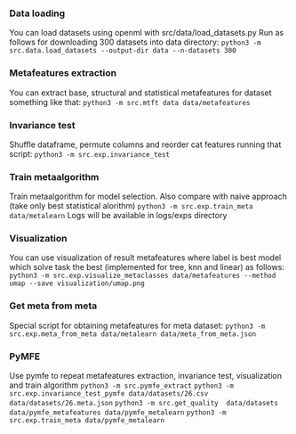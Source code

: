 ### Data loading

You can load datasets using openml with src/data/load_datasets.py
Run as follows for downloading 300 datasets into data directory:
  `python3 -m src.data.load_datasets --output-dir data --n-datasets 300`

### Metafeatures extraction
You can extract base, structural and statistical metafeatures for dataset something like that:
  `python3 -m src.mtft data data/metafeatures`

### Invariance test
Shuffle dataframe, permute columns and reorder cat features running that script:
  `python3 -m src.exp.invariance_test`

### Train metaalgorithm
Train metaalgorithm for model selection. Also compare with naive approach (take only best statistical alorithm)
  `python3 -m src.exp.train_meta data/metalearn`
Logs will be available in logs/exps directory

### Visualization
You can use visualization of result metafeatures where label is best model which solve task the best (implemented for tree, knn and linear) as follows:
  `python3 -m src.exp.visualize_metaclasses data/metafeatures --method umap --save visualization/umap.png`

### Get meta from meta
Special script for obtaining metafeatures for meta dataset:
  `python3 -m src.exp.meta_from_meta data/metalearn data/meta_from_meta.json`

### PyMFE
Use pymfe to repeat metafeatures extraction, invariance test, visualization and train algorithm
  `python3 -m src.pymfe_extract`
  `python3 -m src.exp.invariance_test_pymfe data/datasets/26.csv data/datasets/26.meta.json`
  `python3 -m src.get_quality  data/datasets data/pymfe_metafeatures data/pymfe_metalearn`
  `python3 -m src.exp.train_meta data/pymfe_metalearn`
